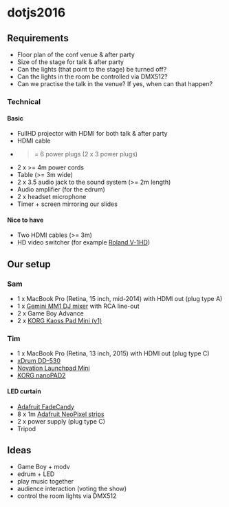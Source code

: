 # dotjs2016

## Requirements

* Floor plan of the conf venue & after party
* Size of the stage for talk & after party
* Can the lights (that point to the stage) be turned off?
* Can the lights in the room be controlled via DMX512?
* Can we practise the talk in the venue? If yes, when can that happen? 

### Technical 

#### Basic

* FullHD projector with HDMI for both talk & after party
* HDMI cable
* >= 6 power plugs (2 x 3 power plugs)
* 2 x >= 4m power cords
* Table (>= 3m wide)
* 2 x 3.5 audio jack to the sound system (>= 2m length)
* Audio amplifier (for the edrum)
* 2 x headset microphone
* Timer + screen mirroring our slides

#### Nice to have

* Two HDMI cables (>= 3m)
* HD video switcher (for example [Roland V-1HD](http://proav.roland.com/promos/v-1hd))


## Our setup

### Sam

* 1 x MacBook Pro (Retina, 15 inch, mid-2014) with HDMI out (plug type A)
* 1 x [Gemini MM1 DJ mixer](http://geminisound.com/product/mm1) with RCA line-out
* 2 x Game Boy Advance
* 2 x [KORG Kaoss Pad Mini (v1)](http://www.gear4music.com/Keyboards-and-Pianos/Korg-Kaoss-Pad-Mini-KP-Effects-Control/21G)

### Tim

* 1 x MacBook Pro (Retina, 13 inch, 2015) with HDMI out (plug type C)
* [xDrum DD-530](https://www.kirstein.de/en/E-Drum-Sets/XDrum-DD-530-Electronic-drumset-with-mesh-heads.html)
* [Novation Launchpad Mini](https://global.novationmusic.com/launch/launchpad-mini#)
* [KORG nanoPAD2](http://www.korg.com/us/products/computergear/nanopad2/)

#### LED curtain

* [Adafruit FadeCandy](https://www.adafruit.com/product/1689)
* 8 x 1m [Adafruit NeoPixel strips](https://www.adafruit.com/products/1138)
* 2 x power supply (plug type C)
* Tripod



## Ideas

* Game Boy + modv
* edrum + LED
* play music together
* audience interaction (voting the show)
* control the room lights via DMX512
